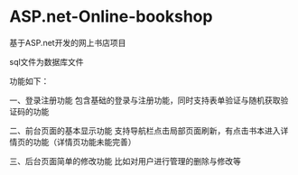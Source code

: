 # ASP.net-Online-bookshop
基于ASP.net开发的网上书店项目

sql文件为数据库文件

功能如下：

一、登录注册功能
包含基础的登录与注册功能，同时支持表单验证与随机获取验证码的功能

二、前台页面的基本显示功能
支持导航栏点击局部页面刷新，有点击书本进入详情页的功能（详情页功能未能完善）

三、后台页面简单的修改功能
比如对用户进行管理的删除与修改等
